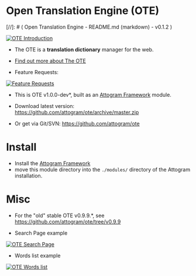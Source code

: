 Open Translation Engine (OTE)
===
[//]: # ( Open Translation Engine - README.md (markdown) - v0.1.2 )

[![OTE Introduction](https://raw.githubusercontent.com/attogram/ote-docs/master/screenshots/OTE.intro.small.png "OTE Homepage")](https://raw.githubusercontent.com/attogram/ote-docs/master/screenshots/OTE.intro.png)

* The OTE is a **translation dictionary** manager for the web.

* [Find out more about The OTE](ote/actions/about.md)

* Feature Requests:

[![Feature Requests](http://feathub.com/attogram/ote?format=svg)](http://feathub.com/attogram/ote)

* This is OTE v1.0.0-dev*, built as an [Attogram Framework](https://github.com/attogram/attogram) module.

* Download latest version:  https://github.com/attogram/ote/archive/master.zip

* Or get via Git/SVN: https://github.com/attogram/ote

Install
===
* Install the [Attogram Framework](https://github.com/attogram/attogram)
* move this module directory into the `./modules/` directory of the Attogram installation.

Misc
===
* For the "old" stable OTE v0.9.9.*, see https://github.com/attogram/ote/tree/v0.9.9

* Search Page example

[![OTE Search Page](https://raw.githubusercontent.com/attogram/ote-docs/master/screenshots/OTE.search.small.png "OTE Homepage")](https://raw.githubusercontent.com/attogram/ote-docs/master/screenshots/OTE.search.png)

* Words list example

[![OTE Words list](https://raw.githubusercontent.com/attogram/ote-docs/master/screenshots/OTE.words.small.png "OTE Homepage")](https://raw.githubusercontent.com/attogram/ote-docs/master/screenshots/OTE.words.png)
